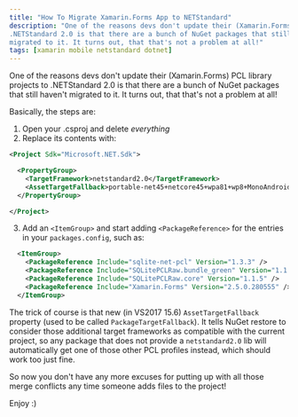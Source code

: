 ```yaml
---
title: "How To Migrate Xamarin.Forms App to NETStandard"
description: "One of the reasons devs don't update their (Xamarin.Forms) PCL library projects to 
.NETStandard 2.0 is that there are a bunch of NuGet packages that still haven't 
migrated to it. It turns out, that that's not a problem at all!"
tags: [xamarin mobile netstandard dotnet]
---
```


One of the reasons devs don't update their (Xamarin.Forms) PCL library projects to 
.NETStandard 2.0 is that there are a bunch of NuGet packages that still haven't 
migrated to it. It turns out, that that's not a problem at all!

Basically, the steps are:

1. Open your .csproj and delete *everything*
2. Replace its contents with:

```xml
<Project Sdk="Microsoft.NET.Sdk">

  <PropertyGroup>
    <TargetFramework>netstandard2.0</TargetFramework>
    <AssetTargetFallback>portable-net45+netcore45+wpa81+wp8+MonoAndroid10+MonoTouch10+Xamarin.iOS10;portable-net45+win8+wp8+wpa81;portable-win+net45+wp80+win81+wpa81</AssetTargetFallback>
  </PropertyGroup>

</Project>
```

3. Add an `<ItemGroup>` and start adding `<PackageReference>` for the entries in your `packages.config`, such as:

```xml
  <ItemGroup>
    <PackageReference Include="sqlite-net-pcl" Version="1.3.3" />
    <PackageReference Include="SQLitePCLRaw.bundle_green" Version="1.1.5" />
    <PackageReference Include="SQLitePCLRaw.core" Version="1.1.5" />
    <PackageReference Include="Xamarin.Forms" Version="2.5.0.280555" />
  </ItemGroup>
```

The trick of course is that new (in VS2017 15.6) `AssetTargetFallback` property (used to be called `PackageTargetFallback`). 
It tells NuGet restore to consider those additional target frameworks as compatible with the current project, so any package 
that does not provide a `netstandard2.0` lib will automatically get one of those other PCL profiles instead, which should 
work too just fine.

So now you don't have any more excuses for putting up with all those merge conflicts any time someone adds files to the 
project!


Enjoy :)